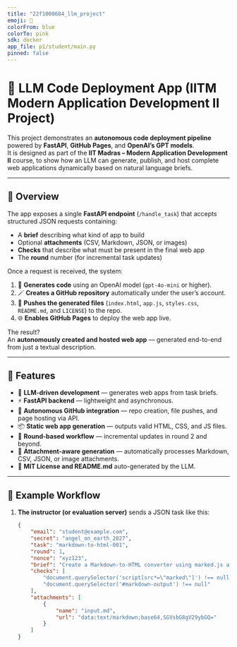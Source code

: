 ```yaml
---
title: "22f1000684_llm_project"
emoji: 🧠
colorFrom: blue
colorTo: pink
sdk: docker
app_file: p1/student/main.py
pinned: false
---
```



# 🚀 LLM Code Deployment App (IITM Modern Application Development II Project)

This project demonstrates an **autonomous code deployment pipeline** powered by **FastAPI**, **GitHub Pages**, and **OpenAI’s GPT models**.  
It is designed as part of the **IIT Madras – Modern Application Development II** course, to show how an LLM can generate, publish, and host complete web applications dynamically based on natural language briefs.

---

## 🧠 Overview

The app exposes a single **FastAPI endpoint** (`/handle_task`) that accepts structured JSON requests containing:
- A **brief** describing what kind of app to build  
- Optional **attachments** (CSV, Markdown, JSON, or images)  
- **Checks** that describe what must be present in the final web app  
- The **round** number (for incremental task updates)

Once a request is received, the system:

1. 🧩 **Generates code** using an OpenAI model (`gpt-4o-mini` or higher).  
2. 🪄 **Creates a GitHub repository** automatically under the user’s account.  
3. 💾 **Pushes the generated files** (`index.html`, `app.js`, `styles.css`, `README.md`, and `LICENSE`) to the repo.  
4. 🌐 **Enables GitHub Pages** to deploy the web app live.  

The result?  
An **autonomously created and hosted web app** — generated end-to-end from just a textual description.

---

## 🧩 Features

- 🧠 **LLM-driven development** — generates web apps from task briefs.  
- ⚡ **FastAPI backend** — lightweight and asynchronous.  
- 🤖 **Autonomous GitHub integration** — repo creation, file pushes, and page hosting via API.  
- 📦 **Static web app generation** — outputs valid HTML, CSS, and JS files.  
- 🔁 **Round-based workflow** — incremental updates in round 2 and beyond.  
- 🧩 **Attachment-aware generation** — automatically processes Markdown, CSV, JSON, or image attachments.  
- 🧾 **MIT License and README.md** auto-generated by the LLM.  

---

## 🧪 Example Workflow

1. **The instructor (or evaluation server)** sends a JSON task like this:
   ```json
   {
       "email": "student@example.com",
       "secret": "angel_on_earth_2027",
       "task": "markdown-to-html-001",
       "round": 1,
       "nonce": "xyz123",
       "brief": "Create a Markdown-to-HTML converter using marked.js and highlight.js",
       "checks": [
           "document.querySelector('script[src*=\"marked\"]') !== null",
           "document.querySelector('#markdown-output') !== null"
       ],
       "attachments": [
           {
               "name": "input.md",
               "url": "data:text/markdown;base64,SGVsbG8gV29ybGQ="
           }
       ]
   }
